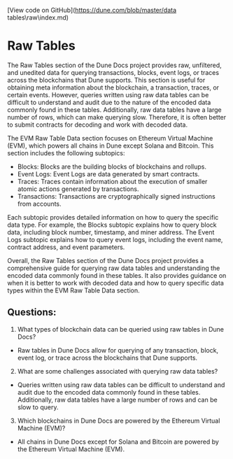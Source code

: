 [View code on GitHub](https://dune.com/blob/master/data tables\raw\index.md)

# Raw Tables

The Raw Tables section of the Dune Docs project provides raw, unfiltered, and unedited data for querying transactions, blocks, event logs, or traces across the blockchains that Dune supports. This section is useful for obtaining meta information about the blockchain, a transaction, traces, or certain events. However, queries written using raw data tables can be difficult to understand and audit due to the nature of the encoded data commonly found in these tables. Additionally, raw data tables have a large number of rows, which can make querying slow. Therefore, it is often better to submit contracts for decoding and work with decoded data.

The EVM Raw Table Data section focuses on Ethereum Virtual Machine (EVM), which powers all chains in Dune except Solana and Bitcoin. This section includes the following subtopics:

- Blocks: Blocks are the building blocks of blockchains and rollups.
- Event Logs: Event Logs are data generated by smart contracts.
- Traces: Traces contain information about the execution of smaller atomic actions generated by transactions.
- Transactions: Transactions are cryptographically signed instructions from accounts.

Each subtopic provides detailed information on how to query the specific data type. For example, the Blocks subtopic explains how to query block data, including block number, timestamp, and miner address. The Event Logs subtopic explains how to query event logs, including the event name, contract address, and event parameters.

Overall, the Raw Tables section of the Dune Docs project provides a comprehensive guide for querying raw data tables and understanding the encoded data commonly found in these tables. It also provides guidance on when it is better to work with decoded data and how to query specific data types within the EVM Raw Table Data section.
## Questions: 
 1. What types of blockchain data can be queried using raw tables in Dune Docs?
- Raw tables in Dune Docs allow for querying of any transaction, block, event log, or trace across the blockchains that Dune supports.

2. What are some challenges associated with querying raw data tables?
- Queries written using raw data tables can be difficult to understand and audit due to the encoded data commonly found in these tables. Additionally, raw data tables have a large number of rows and can be slow to query.

3. Which blockchains in Dune Docs are powered by the Ethereum Virtual Machine (EVM)?
- All chains in Dune Docs except for Solana and Bitcoin are powered by the Ethereum Virtual Machine (EVM).